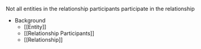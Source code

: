 Not all entities in the relationship participants participate in the relationship

- Background
	- [[Entity]]
	- [[Relationship Participants]]
	- [[Relationship]]